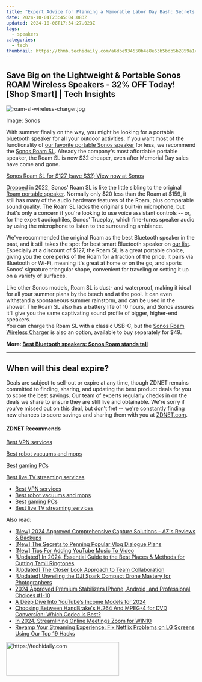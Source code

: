 ```yaml
---
title: "Expert Advice for Planning a Memorable Labor Day Bash: Secrets Revealed by ZDNET Experts"
date: 2024-10-04T23:45:04.083Z
updated: 2024-10-08T17:34:27.023Z
tags:
  - speakers
categories:
  - tech
thumbnail: https://thmb.techidaily.com/a6dbe934550b4e8e63b5bdb5b2859a1cbef0d47ae79e9b219910350b66fadbff.jpg
---
```


## Save Big on the Lightweight & Portable Sonos ROAM Wireless Speakers - 32% OFF Today![Shop Smart] | Tech Insights

![roam-sl-wireless-charger.jpg](https://www.zdnet.com/a/img/resize/9df29a1abb7c74727e28002ea6b26cfa7380bcf2/2022/03/01/951ad7c6-9b22-40d4-bdff-ed2916ec5741/roam-sl-wireless-charger.jpg?auto=webp&precrop=4096,2300,x0,y247&width=1280)

Image: Sonos

With summer finally on the way, you might be looking for a portable bluetooth speaker for all your outdoor activities. If you want most of the functionality of [our favorite portable Sonos speaker](https://www.zdnet.com/home-and-office/home-entertainment/best-bluetooth-speakers/) for less, we recommend the [Sonos Roam SL](https://www.anrdoezrs.net/links/9041660/type/dlg/sid/zd-%5F%5FCOM%5FCLICK%5FID%5F%5F-dtp/https://www.sonos.com/en-us/shop/roam-sl). Already the company's most affordable portable speaker, the Roam SL is now $32 cheaper, even after Memorial Day sales have come and gone. 

[Sonos Roam SL for $127 (save $32) View now at Sonos](https://www.anrdoezrs.net/links/9041660/type/dlg/sid/zd-%5F%5FCOM%5FCLICK%5FID%5F%5F-dtp/https://www.sonos.com/en-us/shop/roam-sl)

[Dropped](https://www.zdnet.com/home-and-office/home-entertainment/sonos-roam-sl-drops-the-mic-with-a-159-price-tag-and-all-the-portability/) in 2022, Sonos' Roam SL is like the little sibling to the original [Roam portable speaker](https://www.anrdoezrs.net/links/9041660/type/dlg/sid/zd-%5F%5FCOM%5FCLICK%5FID%5F%5F-dtp/https://www.sonos.com/en-us/shop/roam). Normally only $20 less than the Roam at $159, it still has many of the audio hardware features of the Roam, plus comparable sound quality. The Roam SL lacks the original's built-in microphone, but that's only a concern if you're looking to use voice assistant controls -- or, for the expert audiophiles, Sonos' Trueplay, which fine-tunes speaker audio by using the microphone to listen to the surrounding ambiance. 

We've recommended the original Roam as the best Bluetooth speaker in the past, and it still takes the spot for best smart Bluetooth speaker on [our list](https://www.zdnet.com/home-and-office/home-entertainment/best-bluetooth-speakers/). Especially at a discount of $127, the Roam SL is a great portable choice, giving you the core perks of the Roam for a fraction of the price. It pairs via Bluetooth or Wi-Fi, meaning it's great at home or on the go, and sports Sonos' signature triangular shape, convenient for traveling or setting it up on a variety of surfaces. 

Like other Sonos models, Roam SL is dust- and waterproof, making it ideal for all your summer plans by the beach and at the pool. It can even withstand a spontaneous summer rainstorm, and can be used in the shower. The Roam SL also has a battery life of 10 hours, and Sonos assures it'll give you the same captivating sound profile of bigger, higher-end speakers.   
You can charge the Roam SL with a classic USB-C, but the [Sonos Roam Wireless Charger](https://www.anrdoezrs.net/links/9041660/type/dlg/sid/zd-%5F%5FCOM%5FCLICK%5FID%5F%5F-dtp/https://www.sonos.com/en-us/shop/roam-wireless-charger) is also an option, available to buy separately for $49.

**More: [Best Bluetooth speakers: Sonos Roam stands tall](https://www.zdnet.com/article/best-bluetooth-speakers/)**

---

## When will this deal expire?

Deals are subject to sell-out or expire at any time, though ZDNET remains committed to finding, sharing, and updating the best product deals for you to score the best savings. Our team of experts regularly checks in on the deals we share to ensure they are still live and obtainable. We're sorry if you've missed out on this deal, but don't fret -- we're constantly finding new chances to score savings and sharing them with you at [ZDNET.com](https://www.zdnet.com/). 

#### **ZDNET** Recommends

[Best VPN services](https://www.zdnet.com/article/best-vpn/ "Best VPN services")

[Best robot vacuums and mops](https://www.zdnet.com/article/best-robot-vacuum-mop/ "Best robot vacuums and mops")

[Best gaming PCs](https://www.zdnet.com/article/best-gaming-pc/ "Best gaming PCs")

[Best live TV streaming services](https://www.zdnet.com/article/best-live-tv-streaming-service/ "Best live TV streaming services")

* [Best VPN services](https://www.zdnet.com/article/best-vpn/ "Best VPN services")
* [Best robot vacuums and mops](https://www.zdnet.com/article/best-robot-vacuum-mop/ "Best robot vacuums and mops")
* [Best gaming PCs](https://www.zdnet.com/article/best-gaming-pc/ "Best gaming PCs")
* [Best live TV streaming services](https://www.zdnet.com/article/best-live-tv-streaming-service/ "Best live TV streaming services")

<ins class="adsbygoogle"
     style="display:block"
     data-ad-format="autorelaxed"
     data-ad-client="ca-pub-7571918770474297"
     data-ad-slot="1223367746"></ins>

<ins class="adsbygoogle"
     style="display:block"
     data-ad-client="ca-pub-7571918770474297"
     data-ad-slot="8358498916"
     data-ad-format="auto"
     data-full-width-responsive="true"></ins>

<span class="atpl-alsoreadstyle">Also read:</span>
<div><ul>
<li><a href="https://remote-screen-capture.techidaily.com/new-2024-approved-comprehensive-capture-solutions-azs-reviews-and-backups/"><u>[New] 2024 Approved Comprehensive Capture Solutions - AZ's Reviews & Backups</u></a></li>
<li><a href="https://some-tips.techidaily.com/new-the-secrets-to-penning-popular-vlog-dialogue-plans/"><u>[New] The Secrets to Penning Popular Vlog Dialogue Plans</u></a></li>
<li><a href="https://some-tips.techidaily.com/new-tips-for-adding-youtube-music-to-video/"><u>[New] Tips For Adding YouTube Music To Video</u></a></li>
<li><a href="https://article-posts.techidaily.com/updated-in-2024-essential-guide-to-the-best-places-and-methods-for-cutting-tamil-ringtones/"><u>[Updated] In 2024, Essential Guide to the Best Places & Methods for Cutting Tamil Ringtones</u></a></li>
<li><a href="https://some-tips.techidaily.com/updated-the-closer-look-approach-to-team-collaboration/"><u>[Updated] The Closer Look Approach to Team Collaboration</u></a></li>
<li><a href="https://some-tips.techidaily.com/updated-unveiling-the-dji-spark-compact-drone-mastery-for-photographers/"><u>[Updated] Unveiling the DJI Spark Compact Drone Mastery for Photographers</u></a></li>
<li><a href="https://extra-support.techidaily.com/2024-approved-premium-stabilizers-iphone-android-and-professional-choices-1-10/"><u>2024 Approved Premium Stabilizers IPhone, Android, and Professional Choices #1-10</u></a></li>
<li><a href="https://youtube-web.techidaily.com/p-dive-into-youtubes-income-models-for-2024/"><u>A Deep Dive Into YouTube’s Income Models for 2024</u></a></li>
<li><a href="https://techtrends.techidaily.com/choosing-between-handbrakes-h264-and-mpeg-4-for-dvd-conversion-which-codec-is-best/"><u>Choosing Between HandBrake's H.264 And MPEG-4 for DVD Conversion: Which Codec Is Best?</u></a></li>
<li><a href="https://some-tips.techidaily.com/in-2024-streamlining-online-meetings-zoom-for-win10/"><u>In 2024, Streamlining Online Meetings Zoom for WIN10</u></a></li>
<li><a href="https://techtrends.techidaily.com/revamp-your-streaming-experience-fix-netflix-problems-on-lg-screens-using-our-top-19-hacks/"><u>Revamp Your Streaming Experience: Fix Netflix Problems on LG Screens Using Our Top 19 Hacks</u></a></li>
</ul></div>

<!-- affiliate ads begin -->
<a href="https://aligracehair.sjv.io/c/5597632/1972679/19272" target="_top" id="1972679">
  <img src="//a.impactradius-go.com/display-ad/19272-1972679" border="0" alt="https://techidaily.com" width="300" height="90"/>
</a>
<img height="0" width="0" src="https://aligracehair.sjv.io/i/5597632/1972679/19272" style="position:absolute;visibility:hidden;" border="0" />
<!-- affiliate ads end -->

